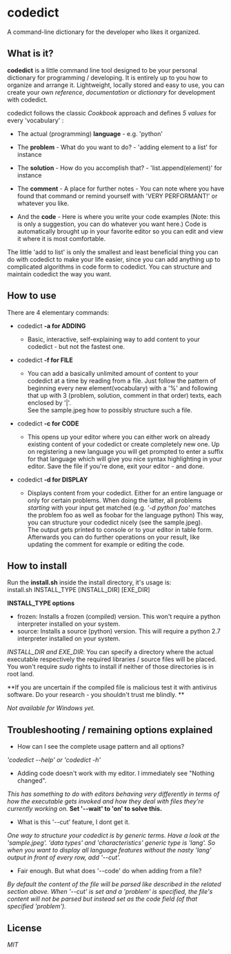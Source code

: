 # codedict

A command-line dictionary for the developer who likes it organized.

## What is it?

**codedict** is a little command line tool designed to be your personal dictionary for programming / developing. It is entirely up to you how to organize and arrange it. Lightweight, locally stored and easy to use, you can create your own *reference*, *documentation* or *dictionary* for development with codedict.   
  
  codedict follows the classic *Cookbook* approach and defines *5 values* for every 'vocabulary' :  

  * The actual (programming) **language** - e.g. 'python'
 
  * The **problem** - What do you want to do? - 'adding element to a list' for instance
    
  * The **solution** - How do you accomplish that? - 'list.append(element)' for instance 
   
  * The **comment** - A place for further notes - You can note where you have found that command or remind yourself with 'VERY PERFORMANT!' or whatever you like.
     
  * And the **code** - Here is where you write your code examples (Note: this is only a suggestion, you can do whatever you want here.) Code is automatically brought up in your favorite editor so you can edit and view it where it is most comfortable.   
  
  The little 'add to list' is only the smallest and least beneficial thing you can do with codedict to make your life easier, since you can add anything up to complicated algorithms in code form to codedict. You can structure and maintain codedict the way you want.
  
## How to use   
  
  There are 4 elementary commands:
  
  * codedict **-a for ADDING**  
    * Basic, interactive, self-explaining way to add content to your codedict - but not the fastest one.   

  * codedict **-f for FILE**
    * You can add a basically unlimited amount of content to your codedict at a time by reading from a file. Just follow the pattern of beginning every new element(vocabulary) with a '%' and following that up with 3 (problem, solution, comment in that order) texts, each enclosed by '|'.   
See the sample.jpeg how to possibly structure such a file.  

  * codedict **-c for CODE**
  	* This opens up your editor where you can either work on already existing content of your codedict or create completely new one. Up on registering a new language you will get prompted to enter a suffix for that language which will give you nice syntax highlighting in your editor. Save the file if you're done, exit your editor - and done.   

  * codedict **-d for DISPLAY**
  	* Displays content from your codedict. Either for an entire language or only for certain problems. When doing the latter, all problems *starting* with your input get matched (e.g. *'-d python foo'* matches the problem foo as well as foobar for the language python) 
    This way, you can structure your codedict nicely (see the sample.jpeg).  
    The output gets printed to console or to your editor in table form. Afterwards you can do further operations on your result, like updating the comment for example or editing the code.    

  
## How to install
  Run the **install.sh** inside the install directory, it's usage is:  
  install.sh INSTALL_TYPE [INSTALL_DIR] [EXE_DIR]  

  **INSTALL_TYPE options**
  * frozen: Installs a frozen (compiled) version. This won't require a python interpreter installed on your system.
  * source: Installs a source (python) version. This will require a python 2.7 interpreter installed on your system.

  *INSTALL_DIR and EXE_DIR*: You can specify a directory where the actual executable respectively the required libraries / source files will be placed. You won't require *sudo* rights to install if neither of those directories is in root land. 
  
  **If you are uncertain if the compiled file is malicious test it with antivirus software.
Do your research - you shouldn't trust me blindly. ** 
  

  *Not available for Windows yet.*  


## Troubleshooting / remaining options explained

* How can I see the complete usage pattern and all options?

*'codedict --help' or 'codedict -h'*

* Adding code doesn't work with my editor. I immediately see "Nothing changed".

*This has something to do with editors behaving very differently in terms of how the executable gets invoked and how they deal with files they're currently working on.* **Set '--wait' to 'on' to solve this.** 

* What is this '--cut' feature, I dont get it.

*One way to structure your codedict is by generic terms. Have a look at the 'sample.jpeg'. 'data types' and 'characteristics' generic type is 'lang'. So when you want to display all language features without the nasty 'lang' output in front of every row, add '--cut'.*

* Fair enough. But what does '--code' do when adding from a file?

*By default the content of the file will be parsed like described in the related section above. When '--cut' is set and a 'problem' is specified, the file's content will not be parsed but instead set as the code field (of that specified 'problem').*

## License
  
*MIT*
